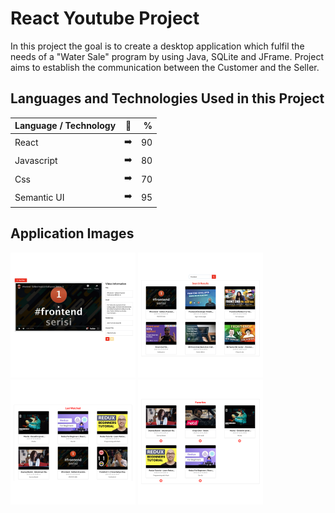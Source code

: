 # React Youtube Project

In this project the goal is to create a desktop application which fulfil the needs of a "Water Sale" program by using Java, SQLite and JFrame. Project aims to establish the communication between the Customer and the Seller.

## Languages and Technologies Used in this Project

| Language / Technology  | :mag_right:  | % |
| :------------ |:---------------:| -----:|
| React      | :arrow_right: | 90 |
| Javascript      | :arrow_right:       |   80 |
| Css | :arrow_right:        |    70 |
| Semantic UI | :arrow_right:        |    95 |

## Application Images

<p>
<a href="https://github.com/goktugust/React-Youtube/blob/master/images/01_y.png" target="_blank">
<img src="https://github.com/goktugust/React-Youtube/blob/master/images/01_y.png" width="200" style="max-width:100%;"></a>
  
<a href="https://github.com/goktugust/React-Youtube/blob/master/images/02_y.png" target="_blank">
<img src="https://github.com/goktugust/React-Youtube/blob/master/images/02_y.png" width="200" style="max-width:100%;"></a>
  
<a href="https://github.com/goktugust/React-Youtube/blob/master/images/03_y.png" target="_blank">
<img src="https://github.com/goktugust/React-Youtube/blob/master/images/03_y.png" width="200" style="max-width:100%;"></a>
  
  <a href="https://github.com/goktugust/React-Youtube/blob/master/images/04_y.png" target="_blank">
<img src="https://github.com/goktugust/React-Youtube/blob/master/images/04_y.png" width="200" style="max-width:100%;"></a>

</p>


